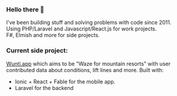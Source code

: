 ### Hello there 👋

I've been building stuff and solving problems with code since 2011.  
Using PHP/Laravel and Javascript/React.js for work projects.  
F#, Elmish and more for side projects.  

### Current side project: 
[Wunti.app](https://wunti.app) which aims to be "Waze for mountain resorts" with user contributed data about conditions, lift lines and more.
Built with:
- Ionic + React + Fable for the mobile app.
- Laravel for the backend
